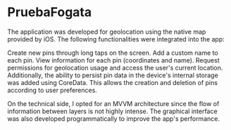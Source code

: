 # PruebaFogata

The application was developed for geolocation using the native map provided by iOS. The following functionalities were integrated into the app:

Create new pins through long taps on the screen.
Add a custom name to each pin.
View information for each pin (coordinates and name).
Request permissions for geolocation usage and access the user's current location.
Additionally, the ability to persist pin data in the device's internal storage was added using CoreData. This allows the creation and deletion of pins according to user preferences.

On the technical side, I opted for an MVVM architecture since the flow of information between layers is not highly intense. The graphical interface was also developed programmatically to improve the app's performance.
